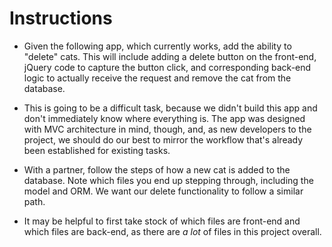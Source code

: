 # Instructions

  * Given the following app, which currently works, add the ability to "delete" cats. This will include adding a delete button on the front-end, jQuery code to capture the button click, and corresponding back-end logic to actually receive the request and remove the cat from the database.

  * This is going to be a difficult task, because we didn't build this app and don't immediately know where everything is. The app was designed with MVC architecture in mind, though, and, as new developers to the project, we should do our best to mirror the workflow that's already been established for existing tasks.

  * With a partner, follow the steps of how a new cat is added to the database. Note which files you end up stepping through, including the model and ORM. We want our delete functionality to follow a similar path.

  * It may be helpful to first take stock of which files are front-end and which files are back-end, as there are _a lot_ of files in this project overall.
